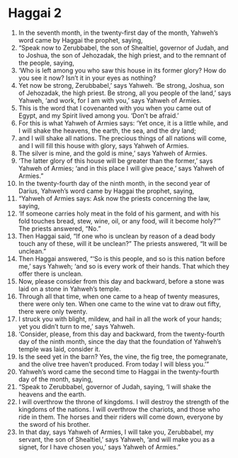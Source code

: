 ﻿
# Haggai 2
1. In the seventh month, in the twenty-first day of the month, Yahweh’s word came by Haggai the prophet, saying, 
2. “Speak now to Zerubbabel, the son of Shealtiel, governor of Judah, and to Joshua, the son of Jehozadak, the high priest, and to the remnant of the people, saying, 
3. ‘Who is left among you who saw this house in its former glory? How do you see it now? Isn’t it in your eyes as nothing? 
4. Yet now be strong, Zerubbabel,’ says Yahweh. ‘Be strong, Joshua, son of Jehozadak, the high priest. Be strong, all you people of the land,’ says Yahweh, ‘and work, for I am with you,’ says Yahweh of Armies. 
5. This is the word that I covenanted with you when you came out of Egypt, and my Spirit lived among you. ‘Don’t be afraid.’ 
6. For this is what Yahweh of Armies says: ‘Yet once, it is a little while, and I will shake the heavens, the earth, the sea, and the dry land; 
7. and I will shake all nations. The precious things of all nations will come, and I will fill this house with glory, says Yahweh of Armies. 
8. The silver is mine, and the gold is mine,’ says Yahweh of Armies. 
9. ‘The latter glory of this house will be greater than the former,’ says Yahweh of Armies; ‘and in this place I will give peace,’ says Yahweh of Armies.” 
10. In the twenty-fourth day of the ninth month, in the second year of Darius, Yahweh’s word came by Haggai the prophet, saying, 
11. “Yahweh of Armies says: Ask now the priests concerning the law, saying, 
12. ‘If someone carries holy meat in the fold of his garment, and with his fold touches bread, stew, wine, oil, or any food, will it become holy?’” The priests answered, “No.” 
13. Then Haggai said, “If one who is unclean by reason of a dead body touch any of these, will it be unclean?” The priests answered, “It will be unclean.” 
14. Then Haggai answered, “‘So is this people, and so is this nation before me,’ says Yahweh; ‘and so is every work of their hands. That which they offer there is unclean. 
15. Now, please consider from this day and backward, before a stone was laid on a stone in Yahweh’s temple. 
16. Through all that time, when one came to a heap of twenty measures, there were only ten. When one came to the wine vat to draw out fifty, there were only twenty. 
17. I struck you with blight, mildew, and hail in all the work of your hands; yet you didn’t turn to me,’ says Yahweh. 
18. ‘Consider, please, from this day and backward, from the twenty-fourth day of the ninth month, since the day that the foundation of Yahweh’s temple was laid, consider it. 
19. Is the seed yet in the barn? Yes, the vine, the fig tree, the pomegranate, and the olive tree haven’t produced. From today I will bless you.’” 
20. Yahweh’s word came the second time to Haggai in the twenty-fourth day of the month, saying, 
21. “Speak to Zerubbabel, governor of Judah, saying, ‘I will shake the heavens and the earth. 
22. I will overthrow the throne of kingdoms. I will destroy the strength of the kingdoms of the nations. I will overthrow the chariots, and those who ride in them. The horses and their riders will come down, everyone by the sword of his brother. 
23. In that day, says Yahweh of Armies, I will take you, Zerubbabel, my servant, the son of Shealtiel,’ says Yahweh, ‘and will make you as a signet, for I have chosen you,’ says Yahweh of Armies.” 
